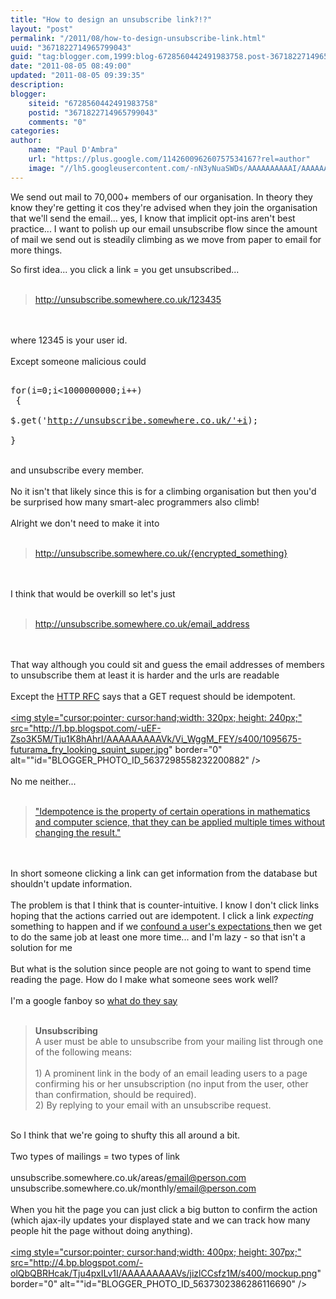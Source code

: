 ```yaml
---
title: "How to design an unsubscribe link?!?"
layout: "post"
permalink: "/2011/08/how-to-design-unsubscribe-link.html"
uuid: "3671822714965799043"
guid: "tag:blogger.com,1999:blog-6728560442491983758.post-3671822714965799043"
date: "2011-08-05 08:49:00"
updated: "2011-08-05 09:39:35"
description: 
blogger:
    siteid: "6728560442491983758"
    postid: "3671822714965799043"
    comments: "0"
categories: 
author: 
    name: "Paul D'Ambra"
    url: "https://plus.google.com/114260096260757534167?rel=author"
    image: "//lh5.googleusercontent.com/-nN3yNuaSWDs/AAAAAAAAAAI/AAAAAAAABQU/ESeyTW5Duf0/s512-c/photo.jpg"
---
```


We send out mail to 70,000+ members of our organisation. In theory they know they're getting it cos they're advised when they join the organisation that we'll send the email... yes, I know that implicit opt-ins aren't best practice... I want to polish up our email unsubscribe flow since the amount of mail we send out is steadily climbing as we move from paper to email for more things.

So first idea... you click a link = you get unsubscribed...<br /><br /><blockquote>http://unsubscribe.somewhere.co.uk/123435 </blockquote><br /><br />where 12345 is your user id. <br /><br />Except someone malicious could<br /><pre><br />for(i=0;i<1000000000;i++)<br />   {<br />    $.get('http://unsubscribe.somewhere.co.uk/'+i);<br />   }<br /></pre><br />and unsubscribe every member. <br /><br />No it isn't that likely since this is for a climbing organisation but then you'd be surprised how many smart-alec programmers also climb!<br /><br />Alright we don't need to make it into<br /><br /><blockquote>http://unsubscribe.somewhere.co.uk/{encrypted_something}</blockquote><br /><br />I think that would be overkill so let's just<br /><br /><blockquote>http://unsubscribe.somewhere.co.uk/email_address</blockquote><br /><br />That way although you could sit and guess the email addresses of members to unsubscribe them at least it is harder and the urls are readable<br /><br />Except the <a href="http://t.co/xH5nYHf">HTTP RFC</a> says that a GET request should be idempotent.<br /><br /><a onblur="try {parent.deselectBloggerImageGracefully();} catch(e) {}" href="http://1.bp.blogspot.com/-uEF-Zso3K5M/Tju1K8hAhrI/AAAAAAAAAVk/Vi_WggM_FEY/s1600/1095675-futurama_fry_looking_squint_super.jpg"><img style="cursor:pointer; cursor:hand;width: 320px; height: 240px;" src="http://1.bp.blogspot.com/-uEF-Zso3K5M/Tju1K8hAhrI/AAAAAAAAAVk/Vi_WggM_FEY/s400/1095675-futurama_fry_looking_squint_super.jpg" border="0" alt=""id="BLOGGER_PHOTO_ID_5637298558232200882" /></a><br /><br />No me neither...<br /><br /><blockquote><a href="http://en.wikipedia.org/wiki/Idempotence">"Idempotence is the property of certain operations in mathematics and computer science, that they can be applied multiple times without changing the result."</a></blockquote><br /><br />In short someone clicking a link can get information from the database but shouldn't update information.<br /><br />The problem is that I think that is counter-intuitive. I know I don't click links hoping that the actions carried out are idempotent. I click a link *expecting* something to happen and if we <a href="http://en.wikipedia.org/wiki/Principle_of_least_astonishment">confound a user's expectations </a>then we get to do the same job at least one more time... and I'm lazy - so that isn't a solution for me<br /><br />But what is the solution since people are not going to want to spend time reading the page. How do I make what someone sees work well?<br /><br />I'm a google fanboy so <a href="https://mail.google.com/support/bin/answer.py?answer=81126#unsub">what do they say</a><br /><br /><blockquote><span style="font-weight:bold;">Unsubscribing</span><br />A user must be able to unsubscribe from your mailing list through one of the following means:<br /><br />1) A prominent link in the body of an email leading users to a page confirming his or her unsubscription (no input from the user, other than confirmation, should be required).<br />2) By replying to your email with an unsubscribe request.<br /></blockquote><br />So I think that we're going to shufty this all around a bit.<br /><br />Two types of mailings = two types of link<br /><br />unsubscribe.somewhere.co.uk/areas/email@person.com<br />unsubscribe.somewhere.co.uk/monthly/email@person.com<br /><br />When you hit the page you can just click a big button to confirm the action (which ajax-ily updates your displayed state and we can track how many people hit the page without doing anything).<br /><br /><a onblur="try {parent.deselectBloggerImageGracefully();} catch(e) {}" href="http://4.bp.blogspot.com/-olQbQBRHcak/Tju4pxILv1I/AAAAAAAAAVs/jizlCCsfz1M/s1600/mockup.png"><img style="cursor:pointer; cursor:hand;width: 400px; height: 307px;" src="http://4.bp.blogspot.com/-olQbQBRHcak/Tju4pxILv1I/AAAAAAAAAVs/jizlCCsfz1M/s400/mockup.png" border="0" alt=""id="BLOGGER_PHOTO_ID_5637302386286116690" /></a>
</div>